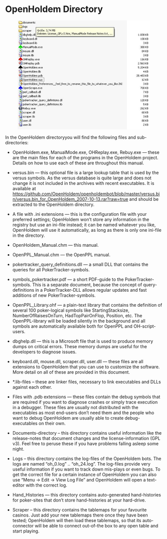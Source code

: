 # OpenHoldem Directory

<figure>
<img src="images/Installation.jpg" />
</figure>

In the OpenHoldem directoryyou will find the following files and
sub-directories:

- OpenHoldem.exe, ManualMode.exe, OHReplay.exe, Rebuy.exe — these are
  the main files for each of the programs in the OpenHoldem project.
  Details on how to use each of these are throughout this manual.

- versus.bin — this optional file is a large lookup table that is used
  by the versus symbols. As the versus database is quite large and does
  not change it is not included in the archives with recent executables.
  It is available at
  <https://github.com/OpenHoldem/openholdembot/blob/master/versus.bin/versus.bin_for_OpenHoldem_2007-10-13.rar?raw=true>
  and should be extracted to the OpenHoldem directory.

- A file with .ini extensions — this is the configuration file with your
  preferred settings; OpenHoldem won’t store any information in the
  registry but use an ini-file instead; it can be named whatever you
  like, OpenHoldem will use it automatically, as long as there is only
  one ini-file in the directory.

- OpenHoldem_Manual.chm — this manual.

- OpenPPL_Manual.chm — the OpenPPL manual.

- pokertracker_query_definitions.dll — a small DLL that contains the
  queries for all PokerTracker-symbols.

- symbols_pokertracker.pdf — a short PDF-guide to the
  PokerTracker-symbols. This is a separate document, because the concept
  of query-definitions in a PokerTracker-DLL allows regular updates and
  fast additions of new PokerTracker-symbols.

- OpenPPL_Library.ohf — a plain-text library that contains the
  definition of several 100 poker-logical symbols like
  StartingStacksize, NumberOfRaisesOnTurn, HadTopPairOnFlop, Position,
  etc. The OpenPPL-library will be loaded silently in the background and
  all symbols are automatically available both for OpenPPL and
  OH-script-users.

- dbghelp.dll — this is a Microsoft file that is used to produce memory
  dumps on critical errors. These memory dumps are useful for the
  developers to diagnose issues.

- keyboard.dll, mouse.dll, scraper.dll, user.dll — these files are all
  extensions to OpenHoldem that you can use to customize the software.
  More detail on all of these are provided in this document.

- \*.lib-files – these are linker files, necessary to link executables
  and DLLs against each other.

- Files with .pdb extensions — these files contain the debug symbols
  that are required if you want to diagnose crashes or simply trace
  execution in a debugger. These files are usually not distributed with
  the executables as most end-users don’t need them and the people who
  want to debug OpenHoldem are usually able to create debug-executables
  on their own.

- Documents-directory – this directory contains useful information like
  the release-notes that document changes and the license-information
  (GPL v3). Feel free to peruse these if you have problems falling
  asleep some night.

- Logs – this directory contains the log-files of the OpenHoldem bots.
  The logs are named “oh_0.log” .. “oh_24.log”. The log-files provide
  very useful information if you want to track down mis-plays or even
  bugs. To get the correct file for a certain instance of OpenHoldem you
  can also use “Menu -\> Edit -\> View Log File” and OpenHoldem will
  open a text-editor with the correct log.

- Hand_Histories — this directory contains auto-generated hand-histories
  for poker-sites that don’t store hand-histories at your hard-drive.

- Scraper – this directory contains the tablemaps for your favourite
  casinos. Just add your new tablemaps there once they have been tested;
  OpenHoldem will then load these tablemaps, so that its auto-connector
  will be able to connect out-of-the box to any open table and start
  playing.
